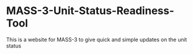 # MASS-3-Unit-Status-Readiness-Tool
This is a website for MASS-3 to give quick and simple updates on the unit status 

